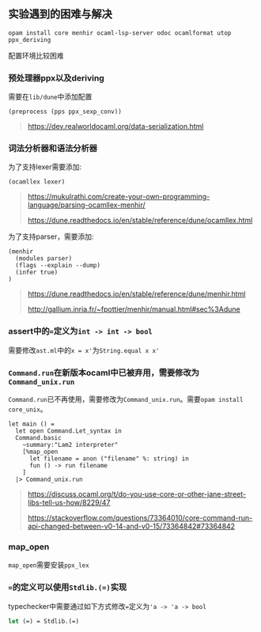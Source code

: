 ## 实验遇到的困难与解决

`opam install core menhir ocaml-lsp-server odoc ocamlformat utop ppx_deriving`

配置环境比较困难

### 预处理器ppx以及deriving

需要在`lib/dune`中添加配置

```
(preprocess (pps ppx_sexp_conv))
```

> https://dev.realworldocaml.org/data-serialization.html

### 词法分析器和语法分析器

为了支持lexer需要添加:

```
(ocamllex lexer)
```

> https://mukulrathi.com/create-your-own-programming-language/parsing-ocamllex-menhir/
>
> https://dune.readthedocs.io/en/stable/reference/dune/ocamllex.html


为了支持parser，需要添加:

```
(menhir
  (modules parser)
  (flags --explain --dump)
  (infer true)
)
```

> https://dune.readthedocs.io/en/stable/reference/dune/menhir.html
>
> http://gallium.inria.fr/~fpottier/menhir/manual.html#sec%3Adune

### assert中的`=`定义为`int -> int -> bool`

需要修改`ast.ml`中的`x = x'`为`String.equal x x'`

### `Command.run`在新版本ocaml中已被弃用，需要修改为`Command_unix.run`

`Command.run`已不再使用，需要修改为`Command_unix.run`。需要`opam install core_unix`。

```
let main () =
  let open Command.Let_syntax in
  Command.basic
    ~summary:"Lam2 interpreter"
    [%map_open
      let filename = anon ("filename" %: string) in
      fun () -> run filename
    ]
  |> Command_unix.run
```

> https://discuss.ocaml.org/t/do-you-use-core-or-other-jane-street-libs-tell-us-how/8229/47
>
> https://stackoverflow.com/questions/73364010/core-command-run-api-changed-between-v0-14-and-v0-15/73364842#73364842

### map_open

`map_open`需要安装`ppx_lex`

### `=`的定义可以使用`Stdlib.(=)`实现

typechecker中需要通过如下方式修改`=`定义为`'a -> 'a -> bool`

```ocaml
let (=) = Stdlib.(=)
```

